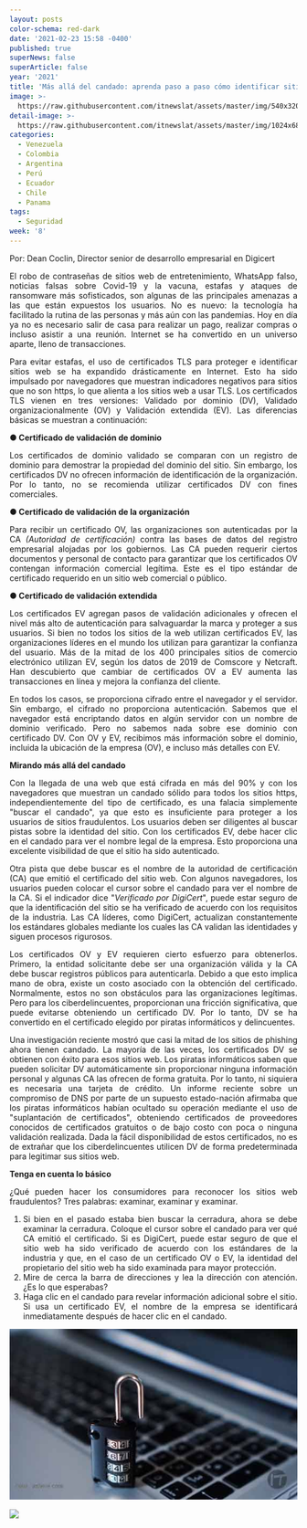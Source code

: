 ```yaml
---
layout: posts
color-schema: red-dark
date: '2021-02-23 15:58 -0400'
published: true
superNews: false
superArticle: false
year: '2021'
title: 'Más allá del candado: aprenda paso a paso cómo identificar sitios fraudulentos'
image: >-
  https://raw.githubusercontent.com/itnewslat/assets/master/img/540x320/Seguridad-informacion-p.jpg
detail-image: >-
  https://raw.githubusercontent.com/itnewslat/assets/master/img/1024x680/Seguridad-informacion-g.jpg
categories:
  - Venezuela
  - Colombia
  - Argentina
  - Perú
  - Ecuador
  - Chile
  - Panama
tags:
  - Seguridad
week: '8'
---
```

<p style="text-align: justify;">Por: Dean Coclin, Director senior de desarrollo empresarial en Digicert</p>
<p style="text-align: justify;">El robo de contraseñas de sitios web de entretenimiento, WhatsApp falso, noticias falsas sobre Covid-19 y la vacuna, estafas y ataques de ransomware más sofisticados, son algunas de las principales amenazas a las que están expuestos los usuarios. No es nuevo: la tecnología ha facilitado la rutina de las personas y más aún con las pandemias. Hoy en día ya no es necesario salir de casa para realizar un pago, realizar compras o incluso asistir a una reunión. Internet se ha convertido en un universo aparte, lleno de transacciones.</p>
<p style="text-align: justify;">Para evitar estafas, el uso de certificados TLS para proteger e identificar sitios web se ha expandido drásticamente en Internet. Esto ha sido impulsado por navegadores que muestran indicadores negativos para sitios que no son https, lo que alienta a los sitios web a usar TLS. Los certificados TLS vienen en tres versiones: Validado por dominio (DV), Validado organizacionalmente (OV) y Validación extendida (EV). Las diferencias básicas se muestran a continuación:</p>
<p style="text-align: justify;"><strong>● Certificado de validación de dominio</strong></p>
<p style="text-align: justify;">Los certificados de dominio validado se comparan con un registro de dominio para demostrar la propiedad del dominio del sitio. Sin embargo, los certificados DV no ofrecen información de identificación de la organización. Por lo tanto, no se recomienda utilizar certificados DV con fines comerciales.</p>
<p style="text-align: justify;"><strong>● Certificado de validación de la organización</strong></p>
<p style="text-align: justify;">Para recibir un certificado OV, las organizaciones son autenticadas por la CA <em>(Autoridad de certificación)</em> contra las bases de datos del registro empresarial alojadas por los gobiernos. Las CA pueden requerir ciertos documentos y personal de contacto para garantizar que los certificados OV contengan información comercial legítima. Este es el tipo estándar de certificado requerido en un sitio web comercial o público.</p>
<p style="text-align: justify;"><strong>● Certificado de validación extendida</strong></p>
<p style="text-align: justify;">Los certificados EV agregan pasos de validación adicionales y ofrecen el nivel más alto de autenticación para salvaguardar la marca y proteger a sus usuarios. Si bien no todos los sitios de la web utilizan certificados EV, las organizaciones líderes en el mundo los utilizan para garantizar la confianza del usuario. Más de la mitad de los 400 principales sitios de comercio electrónico utilizan EV, según los datos de 2019 de Comscore y Netcraft. Han descubierto que cambiar de certificados OV a EV aumenta las transacciones en línea y mejora la confianza del cliente.</p>
<p style="text-align: justify;">En todos los casos, se proporciona cifrado entre el navegador y el servidor. Sin embargo, el cifrado no proporciona autenticación. Sabemos que el navegador está encriptando datos en algún servidor con un nombre de dominio verificado. Pero no sabemos nada sobre ese dominio con certificado DV. Con OV y EV, recibimos más información sobre el dominio, incluida la ubicación de la empresa (OV), e incluso más detalles con EV.</p>
<p style="text-align: justify;"><strong>Mirando más allá del candado</strong></p>
<p style="text-align: justify;">Con la llegada de una web que está cifrada en más del 90% y con los navegadores que muestran un candado sólido para todos los sitios https, independientemente del tipo de certificado, es una falacia simplemente "buscar el candado", ya que esto es insuficiente para proteger a los usuarios de sitios fraudulentos. Los usuarios deben ser diligentes al buscar pistas sobre la identidad del sitio. Con los certificados EV, debe hacer clic en el candado para ver el nombre legal de la empresa. Esto proporciona una excelente visibilidad de que el sitio ha sido autenticado.</p>
<p style="text-align: justify;">Otra pista que debe buscar es el nombre de la autoridad de certificación (CA) que emitió el certificado del sitio web. Con algunos navegadores, los usuarios pueden colocar el cursor sobre el candado para ver el nombre de la CA. Si el indicador dice "<em>Verificado por DigiCert</em>", puede estar seguro de que la identificación del sitio se ha verificado de acuerdo con los requisitos de la industria. Las CA líderes, como DigiCert, actualizan constantemente los estándares globales mediante los cuales las CA validan las identidades y siguen procesos rigurosos.</p>
<p style="text-align: justify;">Los certificados OV y EV requieren cierto esfuerzo para obtenerlos. Primero, la entidad solicitante debe ser una organización válida y la CA debe buscar registros públicos para autenticarla. Debido a que esto implica mano de obra, existe un costo asociado con la obtención del certificado. Normalmente, estos no son obstáculos para las organizaciones legítimas. Pero para los ciberdelincuentes, proporcionan una fricción significativa, que puede evitarse obteniendo un certificado DV. Por lo tanto, DV se ha convertido en el certificado elegido por piratas informáticos y delincuentes.</p>
<p style="text-align: justify;">Una investigación reciente mostró que casi la mitad de los sitios de phishing ahora tienen candado. La mayoría de las veces, los certificados DV se obtienen con éxito para esos sitios web. Los piratas informáticos saben que pueden solicitar DV automáticamente sin proporcionar ninguna información personal y algunas CA las ofrecen de forma gratuita. Por lo tanto, ni siquiera es necesaria una tarjeta de crédito. Un informe reciente sobre un compromiso de DNS por parte de un supuesto estado-nación afirmaba que los piratas informáticos habían ocultado su operación mediante el uso de "suplantación de certificados", obteniendo certificados de proveedores conocidos de certificados gratuitos o de bajo costo con poca o ninguna validación realizada. Dada la fácil disponibilidad de estos certificados, no es de extrañar que los ciberdelincuentes utilicen DV de forma predeterminada para legitimar sus sitios web.</p>
<p style="text-align: justify;"><strong>Tenga en cuenta lo básico</strong></p>
<p style="text-align: justify;">¿Qué pueden hacer los consumidores para reconocer los sitios web fraudulentos? Tres palabras: examinar, examinar y examinar.</p>

<ol style="text-align: justify;">
	<li>Si bien en el pasado estaba bien buscar la cerradura, ahora se debe examinar la cerradura. Coloque el cursor sobre el candado para ver qué CA emitió el certificado. Si es DigiCert, puede estar seguro de que el sitio web ha sido verificado de acuerdo con los estándares de la industria y que, en el caso de un certificado OV o EV, la identidad del propietario del sitio web ha sido examinada para mayor protección.</li>
	<li>Mire de cerca la barra de direcciones y lea la dirección con atención. ¿Es lo que esperabas?</li>
	<li>Haga clic en el candado para revelar información adicional sobre el sitio. Si usa un certificado EV, el nombre de la empresa se identificará inmediatamente después de hacer clic en el candado.</li>
</ol>
<p style="text-align: justify;"></p>

![](https://raw.githubusercontent.com/itnewslat/assets/master/img/540x320/Seguridad-informacion-p.jpg)


<img src="https://tracker.metricool.com/c3po.jpg?hash=56f88a41e39ab42c063cc51676587a04"/>
